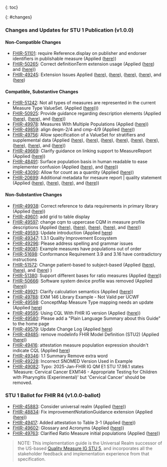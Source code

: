 
{: toc}

{: #changes}

### Changes and Updates for STU 1 Publication (v1.0.0)

#### Non-Compatible Changes

* [FHIR-51101](https://jira.hl7.org/browse/FHIR-51101): require Reference.display on publisher and endorser identifiers in publishable measure (Applied ([here](StructureDefinition-cqm-publishablemeasure.html)))
* [FHIR-50265](https://jira.hl7.org/browse/FHIR-50265): Correct definitionTerm extension usage (Applied ([here](StructureDefinition-cqm-publishablemeasure.html)) and ([here](Measure-measure-publishable-exm.html)))
* [FHIR-49245](https://jira.hl7.org/browse/FHIR-49245): Extension Issues Applied ([here](StructureDefinition-cqm-cvmeasure.html)), ([here](StructureDefinition-cqm-improvementNotation.html)), ([here](StructureDefinition-cqm-ratiomeasure.html)), ([here](Measure-EXMRatio-FHIR.html)), and ([here](Measure-EXM55-FHIR.html))

#### Compatible, Substantive Changes

* [FHIR-51242](https://jira.hl7.org/browse/FHIR-51242): Not all types of measures are represented in the current Measure Type ValueSet. (Applied ([here](StructureDefinition-cqm-type.html))))
* [FHIR-50925](https://jira.hl7.org/browse/FHIR-50925): Provide guidance regarding description elements (Applied ([here](measure-conformance.html)), ([here](StructureDefinition-cqm-publishablemeasure.html)), and ([here](StructureDefinition-cqm-computablemeasure.html)))
* [FHIR-49978](https://jira.hl7.org/browse/FHIR-49978): Measures With Multiple Populations (Applied ([here](measure-conformance.html#measures-with-multiple-populations)))
* [FHIR-49859](https://jira.hl7.org/browse/FHIR-49859): align deqm-2/4 and cmp-4/9 (Applied ([here](StructureDefinition-cqm-computablemeasure.html)))
* [FHIR-49756](https://jira.hl7.org/browse/FHIR-49756): Allow specification of a ValueSet for stratifiers and supplemental data (Applied ([here](StructureDefinition-cqm-computablemeasure.html)), ([here](StructureDefinition-cqm-valueSet.html)), ([here](CodeSystem-iso-8601-derived-periods.html)), ([here](ValueSet-iso-8601-derived-periods.html)), ([here](ValueSet-measure-stratifier-type.html)), ([here](CodeSystem-measure-stratifier-type.html)), ([here](extensions.html)), ([here](Library-AgeStratificationExample.html)), and ([here](Measure-age-stratified-example.html)))
* [FHIR-49669](https://jira.hl7.org/browse/FHIR-49669): Clarify guidance on linking support to MeasureReport (Applied ([here](StructureDefinition-cqm-computablemeasure.html)))
* [FHIR-48491](https://jira.hl7.org/browse/FHIR-48491): Surface population basis in human readable to ease implementer confusion (Applied ([here](StructureDefinition-cqm-populationBasis.html)), and ([here](measure-conformance.html)))
* [FHIR-43090](https://jira.hl7.org/browse/FHIR-43090): Allow for count as a quantity (Applied ([here](StructureDefinition-cqm-testcase.html)))
* [FHIR-20699](https://jira.hl7.org/browse/FHIR-20699): Additional metadata for mesaure report | quality statement (Applied ([here](StructureDefinition-cqm-publishablemeasure.html)), ([here](StructureDefinition-cqm-limitations.html)), ([here](StructureDefinition-cqm-trendingIssues.html)), and ([here](Measure-measure-cqm-publishable-example.html)))

#### Non-Substantive Changes

* [FHIR-49938](https://jira.hl7.org/browse/FHIR-49938): Correct reference to data requirements in primary library (Applied ([here](measure-conformance.html#terminology)))
* [FHIR-49601](https://jira.hl7.org/browse/FHIR-49601): add grid to table display 
* [FHIR-49597](https://jira.hl7.org/browse/FHIR-49597): change cqm to uppercase CQM in measure profile descriptions (Applied ([here](StructureDefinition-cqm-cvmeasure.html)), ([here](StructureDefinition-cqm-publishablemeasure.html)), ([here](StructureDefinition-cqm-executablemeasure.html)), ([here](StructureDefinition-cqm-proportionmeasure.html)), and ([here](StructureDefinition-cqm-ratiomeasure.html)))
* [FHIR-49593](https://jira.hl7.org/browse/FHIR-49593): Update introduction (Applied [here](introduction.html#scope))
* [FHIR-49347](https://jira.hl7.org/browse/FHIR-49347): 1.3.1 Quality Improvement Ecosystem
* [FHIR-49296](https://jira.hl7.org/browse/FHIR-49296): Please address spelling and grammar issues
* [FHIR-49081](https://jira.hl7.org/browse/FHIR-49081): Example measures have populations out of order
* [FHIR-51698](https://jira.hl7.org/browse/FHIR-51698): Conformance Requirement 3.9 and 3.16 have contradictory instructions
* [FHIR-51572](https://jira.hl7.org/browse/FHIR-51572): Change patient-based to subject-based (Applied ([here](composite-measures.html)), ([here](examples.html)), and ([here](measure-conformance.html)) )
* [FHIR-51380](https://jira.hl7.org/browse/FHIR-51380): Support different bases for ratio measures (Applied ([here](measure-conformance.html)))
* [FHIR-50666](https://jira.hl7.org/browse/FHIR-50666): Software system device profile was removed (Applied ([here](Device-software-system-example.html)))
* [FHIR-49921](https://jira.hl7.org/browse/FHIR-49921): Clarify calculation semantics (Applied ([here](measure-conformance.html)))
* [FHIR-49788](https://jira.hl7.org/browse/FHIR-49788): EXM 146 Library Example - Not Valid per UCWF
* [FHIR-49598](https://jira.hl7.org/browse/FHIR-49598): ConceptMap Measure Type mapping needs an update (Applied [here](ConceptMap-measure-types.html))
* [FHIR-49595](https://jira.hl7.org/browse/FHIR-49595): Using CQL With FHIR IG version (Applied ([here](using-cql.html)))
* [FHIR-49580](https://jira.hl7.org/browse/FHIR-49580): Please add a "Plain Language Summary about this Guide" to the home page
* [FHIR-49579](https://jira.hl7.org/browse/FHIR-49579): Update Change Log (Applied [here](index.html))
* [FHIR-49485](https://jira.hl7.org/browse/FHIR-49485): remove modelinfo FHIR Model Definition (STU2) (Applied ([here](using-cql.html)))
* [FHIR-49416](https://jira.hl7.org/browse/FHIR-49416): attestation measure population expression shouldn't indicate CQL (Applied [here](Measure-measure-pi-exm.html))
* [FHIR-49346](https://jira.hl7.org/browse/FHIR-49346): 1.1 Summary Remove extra word
* [FHIR-49228](https://jira.hl7.org/browse/FHIR-49228): Incorrect SNOMED Version Used in Example
* [FHIR-49082](https://jira.hl7.org/browse/FHIR-49082): Typo: 2025-Jan-FHIR IG QM E1 STU  17.98.1 states 'Measure: Cervical Cancer EXM146 - Appropriate Testing for Children with Pharyngitis (Experimental)' but 'Cervical Cancer' should be removed.

### STU 1 Ballot for FHIR R4 (v1.0.0-ballot)

* [FHIR-45883](https://jira.hl7.org/browse/FHIR-45883): Consider universal realm (Applied ([here](index.html)))
* [FHIR-48834](https://jira.hl7.org/browse/FHIR-48834): Fix improvementNotationGuidance extension (Applied ([here](StructureDefinition-cqm-publishablemeasure.html)))
* [FHIR-49417](https://jira.hl7.org/browse/FHIR-49417): Added attestation to Table 3-1 (Applied ([here](measure-conformance.html#conformance-requirement-3-9)))
* [FHIR-49602](https://jira.hl7.org/browse/FHIR-49602): Glossary and Acronyms (Applied ([here](glossary.html)))
* [FHIR-49763](https://jira.hl7.org/browse/FHIR-49763): Clarified Ratio Measure initial populations (Applied ([here](measure-conformance.html#ratio-measure-scoring)))

> NOTE: This implementation guide is the Universal Realm successor of the US-based [Quality Measure IG STU 5](http://hl7.org/fhir/us/cqfmeasures), and incorporates all the stakeholder feedback and implementation experience from that specification.